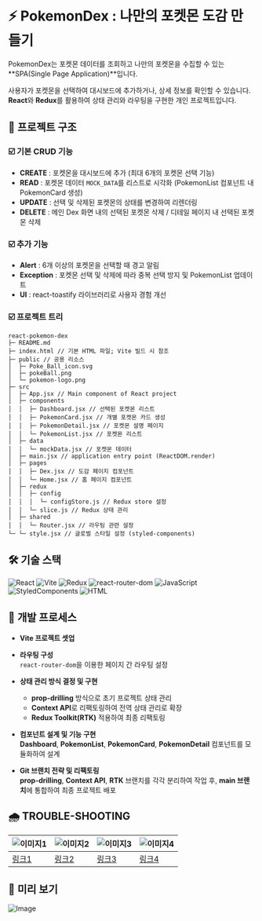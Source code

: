 # ⚡️ PokemonDex : 나만의 포켓몬 도감 만들기

PokemonDex는 포켓몬 데이터를 조회하고 나만의 포켓몬을 수집할 수 있는 **SPA(Single Page Application)**입니다.

사용자가 포켓몬을 선택하여 대시보드에 추가하거나, 상세 정보를 확인할 수 있습니다.
**React**와 **Redux**를 활용하여 상태 관리와 라우팅을 구현한 개인 프로젝트입니다.

## 🔗 프로젝트 구조

### ☑️ 기본 CRUD 기능

- **CREATE** : 포켓몬을 대시보드에 추가 (최대 6개의 포켓몬 선택 기능)
- **READ** : 포켓몬 데이터 `MOCK_DATA`를 리스트로 시각화 (PokemonList 컴포넌트 내 PokemonCard 생성)
- **UPDATE** : 선택 및 삭제된 포켓몬의 상태를 변경하여 리렌더링
- **DELETE** : 메인 Dex 화면 내의 선택된 포켓몬 삭제 / 디테일 페이지 내 선택된 포켓몬 삭제

### ☑️ 추가 기능

- **Alert** : 6개 이상의 포켓몬을 선택할 때 경고 알림
- **Exception** : 포켓몬 선택 및 삭제에 따라 중복 선택 방지 및 PokemonList 업데이트
- **UI** : react-toastify 라이브러리로 사용자 경험 개선

### ☑️ 프로젝트 트리

```
react-pokemon-dex
├─ README.md
├─ index.html // 기본 HTML 파일; Vite 빌드 시 참조
├─ public // 공용 리소스
│  ├─ Poke_Ball_icon.svg
│  ├─ pokeBall.png
│  └─ pokemon-logo.png
├─ src
│  ├─ App.jsx // Main component of React project
│  ├─ components
│  │  ├─ Dashboard.jsx // 선택된 포켓몬 리스트
│  │  ├─ PokemonCard.jsx // 개별 포켓몬 카드 생성
│  │  ├─ PokemonDetail.jsx // 포켓몬 설명 페이지
│  │  └─ PokemonList.jsx // 포켓몬 리스트
│  ├─ data
│  │  └─ mockData.jsx // 포켓몬 데이터
│  ├─ main.jsx // application entry point (ReactDOM.render)
│  ├─ pages
│  │  ├─ Dex.jsx // 도감 페이지 컴포넌트
│  │  └─ Home.jsx // 홈 페이지 컴포넌트
│  ├─ redux
│  │  ├─ config
│  │  │  └─ configStore.js // Redux store 설정
│  │  └─ slice.js // Redux 상태 관리
│  ├─ shared
│  │  └─ Router.jsx // 라우팅 관련 설정
└─ └─ style.jsx // 글로벌 스타일 설정 (styled-components)

```

## 🛠️ 기술 스택

![React](https://img.shields.io/badge/React-61DAFB?style=flat-square&logo=React&logoColor=black)
![Vite](https://img.shields.io/badge/Vite-646CFF?style=flat-square&logo=vite&logoColor=white)
![Redux](https://img.shields.io/badge/Redux-764ABC?style=flat-square&logo=redux&logoColor=white)
![react-router-dom](https://img.shields.io/badge/react--router--dom-CA4245?style=flat-square&logo=react-router&logoColor=white)
![JavaScript](https://img.shields.io/badge/JavaScript-F7DF1E?style=flat-square&logo=javascript&logoColor=black)
![StyledComponents](https://img.shields.io/badge/styledcomponents-DB7093?style=flat-square&logo=styledcomponents&logoColor=white)
![HTML](https://img.shields.io/badge/HTML5-E34F26?style=flat-square&logo=html5&logoColor=white)

## 🎱 개발 프로세스

- **Vite 프로젝트 셋업**

- **라우팅 구성**  
  `react-router-dom`을 이용한 페이지 간 라우팅 설정

- **상태 관리 방식 결정 및 구현**

  - **prop-drilling** 방식으로 초기 프로젝트 상태 관리
  - **Context API**로 리팩토링하여 전역 상태 관리로 확장
  - **Redux Toolkit(RTK)** 적용하여 최종 리팩토링

- **컴포넌트 설계 및 기능 구현**  
  **Dashboard**, **PokemonList**, **PokemonCard**, **PokemonDetail** 컴포넌트를 모듈화하여 설계

- **Git 브랜치 전략 및 리팩토링**  
  **prop-drilling**, **Context API**, **RTK** 브랜치를 각각 분리하여 작업 후, **main 브랜치**에 통합하여 최종 프로젝트 배포

## 🌧️ TROUBLE-SHOOTING

| ![이미지1](https://velog.velcdn.com/images/ye21iin/post/e513101d-e6d6-4521-9d3a-d71b4df5f2a9/image.png)                                     | ![이미지2](https://velog.velcdn.com/images/ye21iin/post/bca98a15-52fa-4919-94a0-cc5fadab220f/image.png)      | ![이미지3](https://velog.velcdn.com/images/ye21iin/post/e752bc51-eebf-46dc-9270-781374d7c38f/image.png)              | ![이미지4](https://velog.velcdn.com/images/ye21iin/post/419f7bfd-de0a-4606-b8ff-22a8977e20b9/image.png)                                                                                                       |
| ------------------------------------------------------------------------------------------------------------------------------------------- | ------------------------------------------------------------------------------------------------------------ | -------------------------------------------------------------------------------------------------------------------- | ------------------------------------------------------------------------------------------------------------------------------------------------------------------------------------------------------------- |
| [링크1](https://velog.io/@ye21iin/%EC%97%90%EB%9F%AC%EB%A9%94%EC%84%B8%EC%A7%80%EB%A5%BC-%EC%B2%98%EB%A6%AC%ED%95%98%EC%9E%90-UnKnown-word) | [링크2](https://velog.io/@ye21iin/%EC%97%90%EB%9F%AC%EB%A9%94%EC%84%B8%EC%A7%80-missing-in-props-validation) | [링크3](https://velog.io/@ye21iin/%EC%97%90%EB%9F%AC%EB%A9%94%EC%84%B8%EC%A7%80-React-hook-has-a-missing-dependency) | [링크4](https://velog.io/@ye21iin/Vercel-%EB%B0%B0%ED%8F%AC-%ED%9B%84-404-%EC%97%90%EB%9F%AC%EC%99%80-%EC%9D%B4%EB%AF%B8%EC%A7%80-%EC%97%91%EB%B0%95-%EB%AC%B8%EC%A0%9C-%ED%95%B4%EA%B2%B0%ED%95%98%EA%B8%B0) |

## 🌠 미리 보기

![Image](https://github.com/user-attachments/assets/80a68c80-be8a-4bef-ade2-eda8f997b1df)
